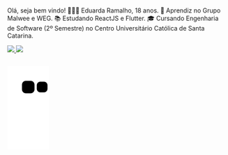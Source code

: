 ### 

Olá, seja bem vindo! 
   👩🏽‍💻 Eduarda Ramalho, 18 anos.
   🔭 Aprendiz no Grupo Malwee e WEG.
   📚 Estudando ReactJS e Flutter.
   🎓 Cursando Engenharia de Software (2º Semestre) no Centro Universitário Católica de Santa Catarina.

<div style=" align:"center">
  <a href="https://github.com/eduardaramalho">
  <img height="180em" src="https://github-readme-stats.vercel.app/api?username=eduardaramalho&show_icons=true&theme=nightowl&include_all_commits=true&count_private=true"/>
  <img height="180em" src="https://github-readme-stats.vercel.app/api/top-langs/?username=eduardaramalho&layout=compact&langs_count=7&theme=nightowl"/>
 
</div>
  
 ##


  ![Snake animation](https://github.com/eduardaramalho/eduardaramalho/blob/output/github-contribution-grid-snake.svg)

